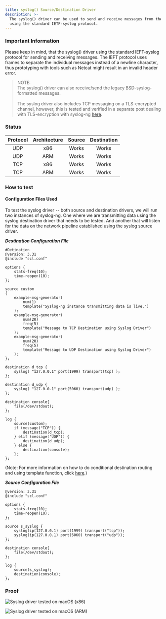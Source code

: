 ```yaml
---
title: syslog() Source/Destination Driver
description: >-
  The syslog() driver can be used to send and receive messages from the network
  using the standard IETF-syslog protocol.
---
```


### Important Information

Please keep in mind, that the syslog() driver using the standard IEFT-syslog protocol for sending and receiving messages. The IEFT protocol uses frames to separate the individual messages instead of a newline character, thus prototyping with tools such as Netcat might result in an invalid header error.&#x20;

> NOTE: \
> The syslog() driver can also receive/send the legacy BSD-syslog-formatted messages.\
> \
> The syslog driver also includes TCP messaging on a TLS-encrypted channel, however, this is tested and verified in a separate post dealing with TLS-encryption with syslog-ng [here](tls-encryption/).

### Status

| Protocol | Architecture | Source | Destination |
| :------: | :----------: | :----: | :---------: |
|    UDP   |      x86     |  Works |    Works    |
|    UDP   |      ARM     |  Works |    Works    |
|    TCP   |      x86     |  Works |    Works    |
|    TCP   |      ARM     |  Works |    Works    |

### How to test

#### Configuration Files Used

To test the syslog driver -- both source and destination drivers, we will run two instances of syslog-ng. One where we are transmitting data using the syslog destination driver that needs to be tested. And another that will listen for the data on the network pipeline established using the syslog source driver.

_**Destination Configuration File**_

```config
#Detination 
@version: 3.31
@include "scl.conf"

options {
    stats-freq(10);
    time-reopen(10);
};

source custom
{
    example-msg-generator(
        num(1)
        template("Syslog-ng instance transmitting data is live.")
    );
    example-msg-generator(
        num(20)
        freq(5)
        template("Message to TCP Destination using Syslog Driver")
    );
    example-msg-generator(
        num(20)
        freq(5)
        template("Message to UDP Destination using Syslog Driver")
    );
};

destination d_tcp { 
    syslog( "127.0.0.1" port(1999) transport(tcp) );
};

destination d_udp {
    syslog( "127.0.0.1" port(5060) transport(udp) );
};

destination console{
    file(/dev/stdout);
};

log {
    source(custom);
    if (message("TCP")) {  
        destination(d_tcp);
    } elif (message("UDP")) {
        destination(d_udp);
    } else {
        destination(console);
    };
};
```

(Note: For more information on how to do conditional destination routing and using template function, click [here](https://www.syslog-ng.com/technical-documents/doc/syslog-ng-open-source-edition/3.26/administration-guide/55#TOPIC-1431112).)

_**Source Configuration File**_

```config
@version: 3.31
@include "scl.conf"

options {
    stats-freq(10);
    time-reopen(10);
};

source s_syslog {
    syslog(ip(127.0.0.1) port(1999) transport("tcp"));
    syslog(ip(127.0.0.1) port(5060) transport("udp"));
};

destination console{
    file(/dev/stdout);
};

log {
    source(s_syslog);
    destination(console);
};
```

### **Proof**&#x20;

![Syslog driver tested on macOS (x86)](<{{dev_img_folder}}/module-support/Screenshot 2021-06-09 at 3.43.27 PM.png>)

![Syslog driver tested on macOS (ARM)](<{{dev_img_folder}}/module-support/Screenshot 2021-06-09 at 3.49.45 PM.png>)
